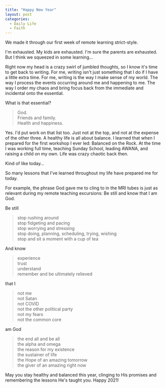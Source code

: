 ```yaml
---
title: "Happy New Year"
layout: post
categories:
  - Daily Life
  - Faith
---
```

We made it through our first week of remote learning strict-style.

I&#39;m exhausted. My kids are exhausted. I&#39;m sure the parents are exhausted. But I think we squeezed in some learning…

Right now my head is a crazy swirl of jumbled thoughts, so I know it&#39;s time to get back to writing. For me, writing isn&#39;t just something that I do if I have a little extra time. For me, writing is the way I make sense of my world. The way I process the events occurring around me and happening to me. The way I order my chaos and bring focus back from the immediate and incidental onto the essential.

What is that essential?

>God.  
>Friends and family.  
>Health and happiness.

Yes. I&#39;d put work on that list too. Just not at the top, and not at the expense of the other three. A healthy life is all about balance. I learned that when I prepared for the first workshop I ever led: Balanced on the Rock. At the time I was working full time, teaching Sunday School, leading AWANA, and raising a child on my own. Life was crazy chaotic back then.

Kind of like today…

So many lessons that I&#39;ve learned throughout my life have prepared me for today.

For example, the phrase God gave me to cling to in the MRI tubes is just as relevant during my remote teaching excursions: Be still and know that I am God.

Be still  
>stop rushing around  
>stop fidgeting and pacing  
>stop worrying and stressing  
>stop doing, planning, scheduling, trying, wishing  
>stop and sit a moment with a cup of tea

And know  
>experience  
>trust  
>understand  
>remember and be ultimately relieved

that I  
>not me  
>not Satan  
>not COVID  
>not the other political party  
>not my fears  
>not the common core

am God  
>the end all and be all  
>the alpha and omega  
>the reason for my existence  
>the sustainer of life  
>the Hope of an amazing tomorrow  
>the giver of an amazing right now

May you stay healthy and balanced this year, clinging to His promises and remembering the lessons He&#39;s taught you. Happy 2021!
